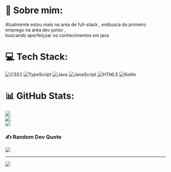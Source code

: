 # 💫 Sobre mim:
Atualmente estou  mais na aréa de full-stack , embusca do primeiro emprego na aréa dev junior ,<br>buscando aperfeiçoar os conhecimentos em java


# 💻 Tech Stack:
![CSS3](https://img.shields.io/badge/css3-%231572B6.svg?style=for-the-badge&logo=css3&logoColor=white) ![TypeScript](https://img.shields.io/badge/typescript-%23007ACC.svg?style=for-the-badge&logo=typescript&logoColor=white) ![Java](https://img.shields.io/badge/java-%23ED8B00.svg?style=for-the-badge&logo=openjdk&logoColor=white) ![JavaScript](https://img.shields.io/badge/javascript-%23323330.svg?style=for-the-badge&logo=javascript&logoColor=%23F7DF1E) ![HTML5](https://img.shields.io/badge/html5-%23E34F26.svg?style=for-the-badge&logo=html5&logoColor=white) ![Kotlin](https://img.shields.io/badge/kotlin-%237F52FF.svg?style=for-the-badge&logo=kotlin&logoColor=white)
# 📊 GitHub Stats:
![](https://github-readme-stats.vercel.app/api?username=Matheus-hfv&theme=monokai&hide_border=false&include_all_commits=false&count_private=false)<br/>
![](https://github-readme-streak-stats.herokuapp.com/?user=Matheus-hfv&theme=monokai&hide_border=false)<br/>
![](https://github-readme-stats.vercel.app/api/top-langs/?username=Matheus-hfv&theme=monokai&hide_border=false&include_all_commits=false&count_private=false&layout=compact)

### ✍️ Random Dev Quote
![](https://quotes-github-readme.vercel.app/api?type=vetical&theme=radical)

---
[![](https://visitcount.itsvg.in/api?id=Matheus-hfv&icon=0&color=4)](https://visitcount.itsvg.in)

<!-- Proudly created with GPRM ( https://gprm.itsvg.in ) -->

